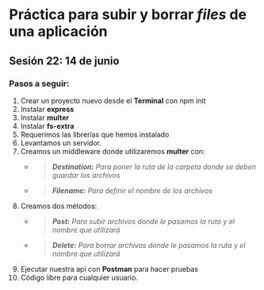 # Práctica para subir y borrar _files_ de una aplicación
## Sesión 22: 14 de junio

### Pasos a seguir:
1. Crear un proyecto nuevo desde el **Terminal** con npm init
2. Instalar **express**
3. Instalar **multer**
4. Instalar **fs-extra**
5. Requerimos las librerías que hemos instalado
6. Levantamos un servidor.
7. Creamos un middleware donde utilizaremos **multer** con:
    - >_**Destination:** Para poner la ruta de la carpeta donde se deben guardar los archivos_
    - >_**Filename:** Para definir el nombre de los archivos_
8. Creamos dos métodos:
    - >_**Post:** Para subir archivos donde le pasamos la ruta y el nombre que utilizará_
    - >_**Delete:** Para borrar archivos donde le pasamos la ruta y el nombre que utilizará_
9. Ejecutar nuestra api con **Postman** para hacer pruebas
10. Código libre para cualquier usuario.